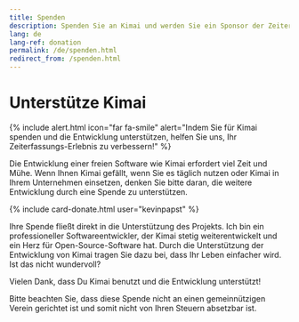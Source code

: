 ```yaml
---
title: Spenden
description: Spenden Sie an Kimai und werden Sie ein Sponsor der Zeiterfassung
lang: de
lang-ref: donation
permalink: /de/spenden.html
redirect_from: /spenden.html
---
```


# Unterstütze Kimai

{% include alert.html icon="far fa-smile" alert="Indem Sie für Kimai spenden und die Entwicklung unterstützen, helfen Sie uns, Ihr Zeiterfassungs-Erlebnis zu verbessern!" %}

Die Entwicklung einer freien Software wie Kimai erfordert viel Zeit und Mühe.
Wenn Ihnen Kimai gefällt, wenn Sie es täglich nutzen oder Kimai in Ihrem Unternehmen einsetzen, denken Sie bitte daran, die weitere Entwicklung durch eine Spende zu unterstützen.

{% include card-donate.html user="kevinpapst" %}

Ihre Spende fließt direkt in die Unterstützung des Projekts. Ich bin ein professioneller Softwareentwickler, der Kimai stetig weiterentwickelt und ein Herz für Open-Source-Software hat.
Durch die Unterstützung der Entwicklung von Kimai tragen Sie dazu bei, dass Ihr Leben einfacher wird. Ist das nicht wundervoll?

Vielen Dank, dass Du Kimai benutzt und die Entwicklung unterstützt!

Bitte beachten Sie, dass diese Spende nicht an einen gemeinnützigen Verein gerichtet ist und somit nicht von Ihren Steuern absetzbar ist.
